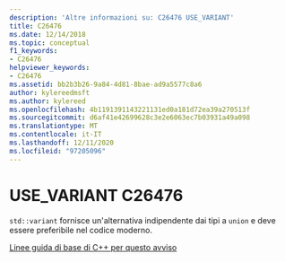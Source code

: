 ```yaml
---
description: 'Altre informazioni su: C26476 USE_VARIANT'
title: C26476
ms.date: 12/14/2018
ms.topic: conceptual
f1_keywords:
- C26476
helpviewer_keywords:
- C26476
ms.assetid: bb2b3b26-9a84-4d81-8bae-ad9a5577c8a6
author: kylereedmsft
ms.author: kylereed
ms.openlocfilehash: 4b1191391143221131ed0a181d72ea39a270513f
ms.sourcegitcommit: d6af41e42699628c3e2e6063ec7b03931a49a098
ms.translationtype: MT
ms.contentlocale: it-IT
ms.lasthandoff: 12/11/2020
ms.locfileid: "97205096"
---
```

# <a name="c26476-use_variant"></a>USE_VARIANT C26476

`std::variant` fornisce un'alternativa indipendente dai tipi a `union` e deve essere preferibile nel codice moderno.

[Linee guida di base di C++ per questo avviso](https://github.com/isocpp/CppCoreGuidelines/blob/master/CppCoreGuidelines.md#Ru-naked)
